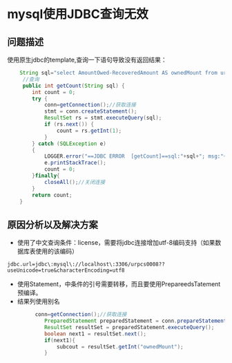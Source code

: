 # mysql使用JDBC查询无效


## 问题描述

使用原生jdbc的template,查询一下语句导致没有返回结果：

```java
	String sql="select AmountOwed-RecoveredAmount AS ownedMount from urpcs_blacklistrecord where License='"+license+"' and AmountOwed>RecoveredAmount and TotalSubCentre="+totalSubCentre;
     //查询
     public int getCount(String sql) {
		int count = 0;
		try {
			conn=getConnection();//获取连接
			stmt = conn.createStatement();
			ResultSet rs = stmt.executeQuery(sql);
			if (rs.next()) {
				count = rs.getInt(1);
			}
		} catch (SQLException e) 
		{
		    LOGGER.error("==JDBC ERROR  [getCount]==sql:"+sql+"; msg:"+e.getMessage());
			e.printStackTrace();
			count = 0;
		}finally{
			closeAll();//关闭连接
		}
		return count;
	}
```

## 原因分析以及解决方案

* 使用了中文查询条件：license，需要将jdbc连接增加utf-8编码支持（如果数据库表使用的该编码）
```
jdbc.url=jdbc\:mysql\://localhost\:3306/urpcs0008??useUnicode=true&characterEncoding=utf8
```
* 使用Statement，中条件的引号需要转移，而且要使用PrepareedsTatement预编译。
* 结果列使用别名
      
```java
         conn=getConnection();//获取连接
            PreparedStatement preparedStatement = conn.prepareStatement(sql);
            ResultSet resultSet = preparedStatement.executeQuery();
            boolean next1 = resultSet.next();
            if(next1){
                subcout = resultSet.getInt("ownedMount");
            }
```
